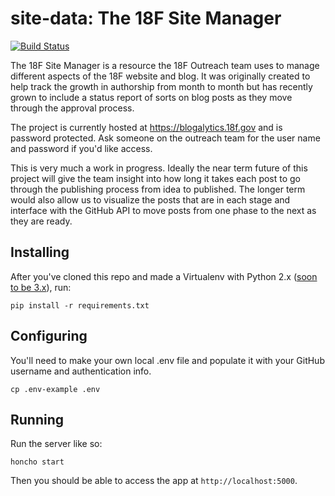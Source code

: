 # site-data: The 18F Site Manager
[![Build
Status](https://travis-ci.org/18F/site-data.svg?branch=master)](https://travis-ci.org/18F/site-data)

The 18F Site Manager is a resource the 18F Outreach team uses to manage different aspects of the 18F website and blog. It was originally created to help track the growth in authorship from month to month but has recently grown to include a status report of sorts on blog posts as they move through the approval process.

The project is currently hosted at https://blogalytics.18f.gov and is  password protected. Ask someone on the outreach team for the user name and password if you'd like access.

This is very much a work in progress. Ideally the near term future of this project will give the team insight into how long it takes each post to go through the publishing process from idea to published. The longer term would also allow us to visualize the posts that are in each stage and interface with the GitHub API to move posts from one phase to the next as they are ready.

## Installing

After you've cloned this repo and made a Virtualenv with Python 2.x ([soon to be 3.x](https://github.com/18F/site-data/issues/2)), run:

    pip install -r requirements.txt

## Configuring

You'll need to make your own local .env file and populate it with your GitHub username and authentication info.

    cp .env-example .env

## Running

Run the server like so:

    honcho start

Then you should be able to access the app at `http://localhost:5000`.
